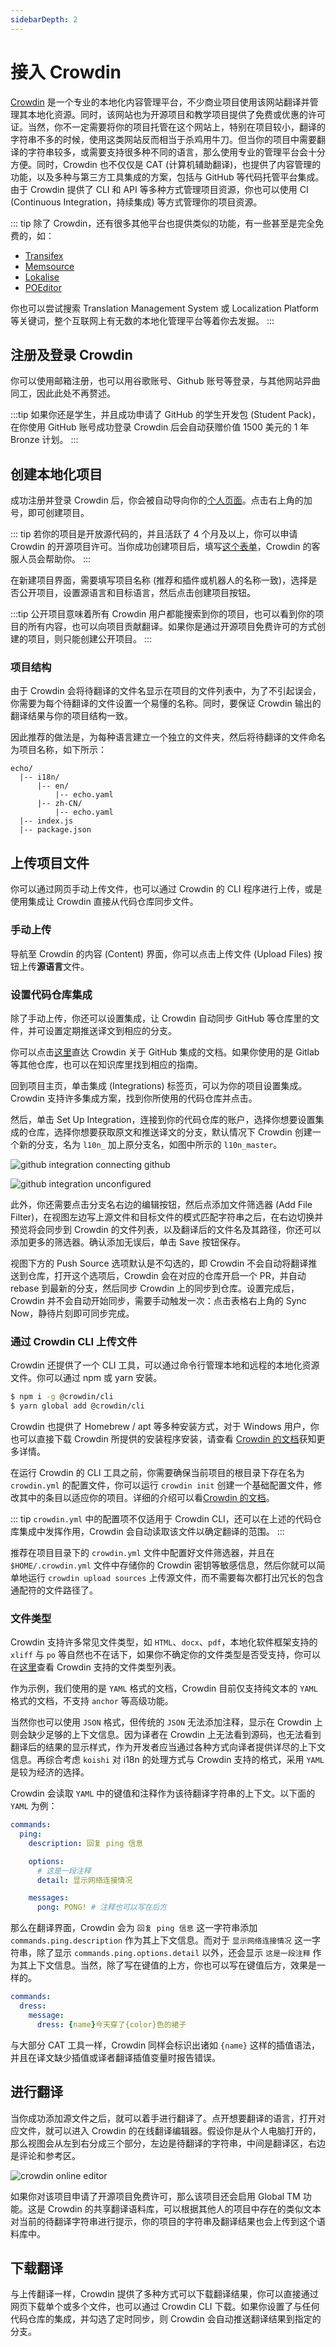 ```yaml
---
sidebarDepth: 2
---
```


# 接入 Crowdin

[Crowdin](https://crowdin.com/) 是一个专业的本地化内容管理平台，不少商业项目使用该网站翻译并管理其本地化资源。同时，该网站也为开源项目和教学项目提供了免费或优惠的许可证。当然，你不一定需要将你的项目托管在这个网站上，特别在项目较小，翻译的字符串不多的时候，使用这类网站反而相当于杀鸡用牛刀。但当你的项目中需要翻译的字符串较多，或需要支持很多种不同的语言，那么使用专业的管理平台会十分方便。同时，Crowdin 也不仅仅是 CAT (计算机辅助翻译)，也提供了内容管理的功能，以及多种与第三方工具集成的方案，包括与 GitHub 等代码托管平台集成。由于 Crowdin 提供了 CLI 和 API 等多种方式管理项目资源，你也可以使用 CI (Continuous Integration，持续集成) 等方式管理你的项目资源。

::: tip
除了 Crowdin，还有很多其他平台也提供类似的功能，有一些甚至是完全免费的，如：
- [Transifex](https://www.transifex.com)
- [Memsource](https://www.memsource.com/)
- [Lokalise](https://lokalise.com/)
- [POEditor](https://poeditor.com/)

你也可以尝试搜索 Translation Management System 或 Localization Platform 等关键词，整个互联网上有无数的本地化管理平台等着你去发掘。
:::

## 注册及登录 Crowdin

你可以使用邮箱注册，也可以用谷歌账号、Github 账号等登录，与其他网站异曲同工，因此此处不再赘述。

:::tip
如果你还是学生，并且成功申请了 GitHub 的学生开发包 (Student Pack)，在你使用 GitHub 账号成功登录 Crowdin 后会自动获赠价值 1500 美元的 1 年 Bronze 计划。
:::

## 创建本地化项目

成功注册并登录 Crowdin 后，你会被自动导向你的[个人页面](https://crowdin.com/profile)。点击右上角的加号，即可创建项目。

::: tip
若你的项目是开放源代码的，并且活跃了 4 个月及以上，你可以申请 Crowdin 的开源项目许可。当你成功创建项目后，填写[这个表单](https://crowdin.com/page/open-source-project-setup-request)，Crowdin 的客服人员会帮助你。
:::

在新建项目界面，需要填写项目名称 (推荐和插件或机器人的名称一致)，选择是否公开项目，设置源语言和目标语言，然后点击创建项目按钮。

:::tip
公开项目意味着所有 Crowdin 用户都能搜索到你的项目，也可以看到你的项目的所有内容，也可以向项目贡献翻译。如果你是通过开源项目免费许可的方式创建的项目，则只能创建公开项目。
:::

### 项目结构

由于 Crowdin 会将待翻译的文件名显示在项目的文件列表中，为了不引起误会，你需要为每个待翻译的文件设置一个易懂的名称。同时，要保证 Crowdin 输出的翻译结果与你的项目结构一致。

因此推荐的做法是，为每种语言建立一个独立的文件夹，然后将待翻译的文件命名为项目名称，如下所示：

```text
echo/
  |-- i18n/
      |-- en/
          |-- echo.yaml
      |-- zh-CN/
          |-- echo.yaml
  |-- index.js
  |-- package.json
```

## 上传项目文件

你可以通过网页手动上传文件，也可以通过 Crowdin 的 CLI 程序进行上传，或是使用集成让 Crowdin 直接从代码仓库同步文件。

### 手动上传

导航至 Crowdin 的内容 (Content) 界面，你可以点击上传文件 (Upload Files) 按钮上传**源语言**文件。

### 设置代码仓库集成

除了手动上传，你还可以设置集成，让 Crowdin 自动同步 GitHub 等仓库里的文件，并可设置定期推送译文到相应的分支。

你可以点击[这里](https://support.crowdin.com/github-integration/)直达 Crowdin 关于 GitHub 集成的文档。如果你使用的是 Gitlab 等其他仓库，也可以在知识库里找到相应的指南。

回到项目主页，单击集成 (Integrations) 标签页，可以为你的项目设置集成。Crowdin 支持许多集成方案，找到你所使用的代码仓库并点击。

然后，单击 Set Up Integration，连接到你的代码仓库的账户，选择你想要设置集成的仓库，选择你想要获取原文和推送译文的分支，默认情况下 Crowdin 创建一个新的分支，名为 `l10n_` 加上原分支名，如图中所示的 `l10n_master`。

![github integration connecting github](https://support.crowdin.com/assets/docs/github_integration_connecting_github.png)

![github integration unconfigured](https://support.crowdin.com/assets/docs/github_integration_unconfigured.png)

此外，你还需要点击分支名右边的编辑按钮，然后点添加文件筛选器 (Add File Filter)，在视图左边写上源文件和目标文件的模式匹配字符串之后，在右边切换并预览将会同步到 Crowdin 的文件列表，以及翻译后的文件名及其路径，你还可以添加更多的筛选器。确认添加无误后，单击 Save 按钮保存。

视图下方的 Push Source 选项默认是不勾选的，即 Crowdin 不会自动将翻译推送到仓库，打开这个选项后，Crowdin 会在对应的仓库开启一个 PR，并自动 rebase 到最新的分支，然后同步 Crowdin 上的同步到仓库。设置完成后，Crowdin 并不会自动开始同步，需要手动触发一次：点击表格右上角的 Sync Now，静待片刻即可同步完成。

### 通过 Crowdin CLI 上传文件

Crowdin 还提供了一个 CLI 工具，可以通过命令行管理本地和远程的本地化资源文件。你可以通过 npm 或 yarn 安装。
```bash
$ npm i -g @crowdin/cli
$ yarn global add @crowdin/cli
```

Crowdin 也提供了 Homebrew / apt 等多种安装方式，对于 Windows 用户，你也可以直接下载 Crowdin 所提供的安装程序安装，请查看 [Crowdin 的文档](https://support.crowdin.com/cli-tool/#installation)获知更多详情。

在运行 Crowdin 的 CLI 工具之前，你需要确保当前项目的根目录下存在名为 `crowdin.yml` 的配置文件，你可以运行 `crowdin init` 创建一个基础配置文件，修改其中的条目以适应你的项目。详细的介绍可以看[Crowdin 的文档](https://support.crowdin.com/configuration-file/)。

::: tip
`crowdin.yml` 中的配置项不仅适用于 Crowdin CLI，还可以在上述的代码仓库集成中发挥作用，Crowdin 会自动读取该文件以确定翻译的范围。
:::

推荐在项目目录下的 `crowdin.yml` 文件中配置好文件筛选器，并且在 `$HOME/.crowdin.yml` 文件中存储你的 Crowdin 密钥等敏感信息，然后你就可以简单地运行 `crowdin upload sources` 上传源文件，而不需要每次都打出冗长的包含通配符的文件路径了。

### 文件类型

Crowdin 支持许多常见文件类型，如 `HTML`、`docx`、`pdf`，本地化软件框架支持的 `xliff` 与 `po` 等自然也不在话下，如果你不确定你的文件类型是否受支持，你可以在[这里](https://support.crowdin.com/supported-formats/)查看 Crowdin 支持的文件类型列表。

作为示例，我们使用的是 `YAML` 格式的文档，Crowdin 目前仅支持纯文本的 `YAML` 格式的文档，不支持 `anchor` 等高级功能。

当然你也可以使用 `JSON` 格式，但传统的 `JSON` 无法添加注释，显示在 Crowdin 上则会缺少足够的上下文信息。因为译者在 Crowdin 上无法看到源码，也无法看到翻译后的结果的显示样式，作为开发者应当通过各种方式向译者提供详尽的上下文信息。再综合考虑 `koishi` 对 i18n 的处理方式与 Crowdin 支持的格式，采用 `YAML` 是较为经济的选择。

Crowdin 会读取 `YAML` 中的键值和注释作为该待翻译字符串的上下文。以下面的 `YAML` 为例：

```yaml
commands:
  ping:
    description: 回复 ping 信息

    options:
      # 这是一段注释
      detail: 显示网络连接情况

    messages:
      pong: PONG! # 注释也可以写在后方
```

那么在翻译界面，Crowdin 会为 `回复 ping 信息` 这一字符串添加 `commands.ping.description` 作为其上下文信息。而对于 `显示网络连接情况` 这一字符串，除了显示 `commands.ping.options.detail` 以外，还会显示 `这是一段注释` 作为其上下文信息。当然，除了写在键值的上方，你也可以写在键值后方，效果是一样的。

```yaml
commands:
  dress:
    message:
      dress: {name}今天穿了{color}色的裙子
```

与大部分 CAT 工具一样，Crowdin 同样会标识出诸如 `{name}` 这样的插值语法，并且在译文缺少插值或译者翻译插值变量时报告错误。

## 进行翻译

当你成功添加源文件之后，就可以着手进行翻译了。点开想要翻译的语言，打开对应文件，就可以进入 Crowdin 的在线翻译编辑器。假设你是从个人电脑打开的，那么视图会从左到右分成三个部分，左边是待翻译的字符串，中间是翻译区，右边是评论和参考区。

![crowdin online editor](https://support.crowdin.com/assets/docs/online_editor_sections.png)

如果你对该项目申请了开源项目免费许可，那么该项目还会启用 Global TM 功能。这是 Crowdin 的共享翻译语料库，可以根据其他人的项目中存在的类似文本对当前的待翻译字符串进行提示，你的项目的字符串及翻译结果也会上传到这个语料库中。

## 下载翻译

与上传翻译一样，Crowdin 提供了多种方式可以下载翻译结果，你可以直接通过网页下载单个或多个文件，也可以通过 Crowdin CLI 下载。如果你设置了与任何代码仓库的集成，并勾选了定时同步，则 Crowdin 会自动推送翻译结果到指定的分支。

